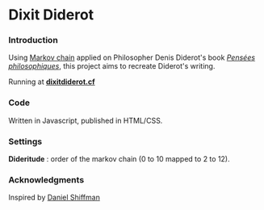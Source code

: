 # Dixit Diderot

### Introduction
Using [Markov chain](https://en.wikipedia.org/wiki/Markov_chain) applied on Philosopher Denis Diderot's book [*Pensées philosophiques*](https://fr.wikipedia.org/wiki/Pens%C3%A9es_philosophiques), this project aims to recreate Diderot's writing.

Running at [**dixitdiderot.cf**](http://dixitdiderot.cf)

### Code
Written in Javascript, published in HTML/CSS.

### Settings 

**Dideritude** : order of the markov chain (0 to 10 mapped to 2 to 12).

### Acknowledgments
Inspired by [Daniel Shiffman](http://shiffman.net/)